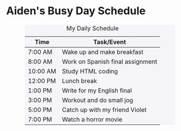 <html lang="en">
<head>
    <meta charset="UTF-8">
    <meta name="viewport" content="width=device-width, initial-scale=1.0">
    <title>Busy Day Schedule</title>
    <style>
        /* Styling for the table */
        table {
            width: 80%;
            margin: 20px auto;
            border-collapse: collapse;
            background-color: #f4f4f9;
        }

/* Styling for table headers */
        th {
            background-color: #4CAF50;
            color: white;
            padding: 10px;
            text-align: left;
        }

/* Styling for table cells */
        td {
            padding: 10px;
            text-align: left;
            border: 1px solid #ddd;
        }

 /* Styling for rows with events */
        tr:nth-child(even) {
            background-color: #f2f2f2;
        }

  /* Highlighting the current event */
        .current {
            background-color: #ffeb3b;
        }

  /* Styling for table header */
        caption {
            font-size: 1.5em;
            margin-bottom: 20px;
        }
    </style>
</head>
<body>

 <h1>Aiden's Busy Day Schedule</h1>

 <table>
        <caption>My Daily Schedule</caption>
        <thead>
            <tr>
                <th>Time</th>
                <th>Task/Event</th>
            </tr>
        </thead>
        <tbody>
            <tr class="current">
                <td>7:00 AM</td>
                <td>Wake up and make breakfast</td>
            </tr>
            <tr>
                <td>8:00 AM</td>
                <td>Work on Spanish final assignment</td>
            </tr>
            <tr>
                <td>10:00 AM</td>
                <td>Study HTML coding</td>
            </tr>
            <tr>
                <td>12:00 PM</td>
                <td>Lunch break</td>
            </tr>
            <tr>
                <td>1:00 PM</td>
                <td>Write for my English final</td>
            </tr>
            <tr>
                <td>3:00 PM</td>
                <td>Workout and do small jog</td>
            </tr>
            <tr>
                <td>5:00 PM</td>
                <td>Catch up with my friend Violet</td>
            </tr>
            <tr>
                <td>7:00 PM</td>
                <td>Watch a horror movie</td>
            </tr>
        </tbody>
    </table>

</body>
</html>
